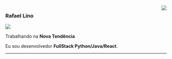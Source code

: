 <img align='right' src="https://github-readme-stats.vercel.app/api?username=Rafaellinos&show_icons=true&title_color=783c00&text_color=af552e&icon_color=783c00&bg_color=f8efd4&cache_seconds=2300">

### Rafael Lino

<img src="https://img.shields.io/static/v1?label=Overview&message=Rafael&color=f8efd4&style=for-the-badge&logo=GitHub">

<p>

Trabalhando na **Nova Tendência**<br/>

Eu sou desenvolvedor **FullStack Python/Java/React**.

</p>
<hr>